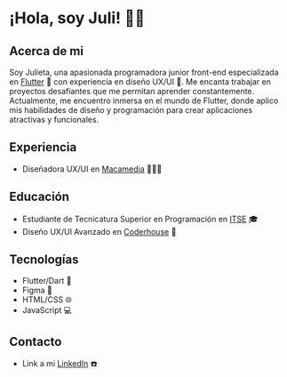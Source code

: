 # ¡Hola, soy Juli! 👋🏻

## Acerca de mi
Soy Julieta, una apasionada programadora junior front-end especializada en [Flutter](https://flutter.dev/) 💙 con experiencia en diseño UX/UI 🎨. Me encanta trabajar en proyectos desafiantes que me permitan aprender constantemente. Actualmente, me encuentro inmersa en el mundo de Flutter, donde aplico mis habilidades de diseño y programación para crear aplicaciones atractivas y funcionales.

## Experiencia
- Diseñadora UX/UI en [Macamedia](https://www.macamedia.com.ar/#/) 👩🏻‍💻

## Educación
- Estudiante de Tecnicatura Superior en Programación en [ITSE](https://www.itse.gob.ar/view/i1.php) 🎓
- Diseño UX/UI Avanzado en [Coderhouse](https://www.coderhouse.com/online/ux-ui-avanzado-online) 🎨

## Tecnologías
- Flutter/Dart 📱
- Figma 🎨
- HTML/CSS 🌐
- JavaScript 💻

## Contacto
- Link a mi [LinkedIn](www.linkedin.com/in/julieta-belen-perez) ☎️
